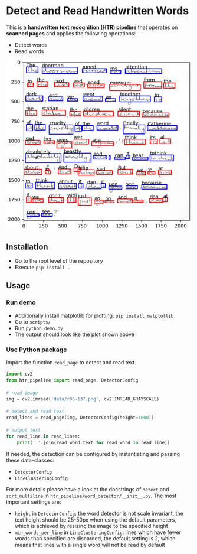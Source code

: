 # Detect and Read Handwritten Words

This is a **handwritten text recognition (HTR) pipeline** that operates on **scanned pages** and applies the following
operations:

* Detect words
* Read words

![example](./doc/example.png)


## Installation

* Go to the root level of the repository
* Execute `pip install .`

## Usage

### Run demo

* Additionally install matplotlib for plotting: `pip install matplotlib`
* Go to `scripts/`
* Run `python demo.py`
* The output should look like the plot shown above

### Use Python package

Import the function `read_page` to detect and read text.

````python
import cv2
from htr_pipeline import read_page, DetectorConfig

# read image
img = cv2.imread('data/r06-137.png', cv2.IMREAD_GRAYSCALE)

# detect and read text
read_lines = read_page(img, DetectorConfig(height=1000))

# output text
for read_line in read_lines:
    print(' '.join(read_word.text for read_word in read_line))
````

If needed, the detection can be configured by instantiating and passing these data-classes:

* `DetectorConfig`
* `LineClusteringConfig`

For more details please have a look at the docstrings of `detect` and `sort_multiline`
in `htr_pipeline/word_detector/__init__.py`. The most important settings are:

* `height` in `DetectorConfig`: the word detector is not scale invariant, the text height should be 25-50px when using
  the default parameters, which is achieved by resizing the image to the specified height
* `min_words_per_line` in `LineClusteringConfig`: lines which have fewer words than specified are discarded, the default
  setting is 2, which means that lines with a single word will not be read by default
